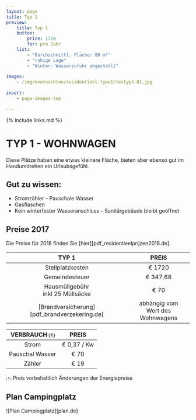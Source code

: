 ```yaml
---
layout: page
title: Typ 1
preview: 
    title: Typ 1
    button:
        price: 1720
        for: pro Jahr
    list:
        - "Durchschnittl. Fläche: 80 m²"
        - "ruhige Lage"
        - "Winter: Wasserzufuhr abgestellt"
               
images:
    - /img/overnachten/residentieel-type1/restyp1-01.jpg
    
insert:
    - page-images-top

---
```


{% include links.md %}

# TYP 1 - WOHNWAGEN 

Diese Plätze haben eine etwas kleinere Fläche, bieten aber ebenso gut im Handumdrehen ein Urlaubsgefühl.  


## Gut zu wissen:

- Stromzähler – Pauschale Wasser
- Gasflaschen
- Kein winterfester Wasseranschluss – Sanitärgebäude bleibt geöffnet


## Preise 2017

Die Preise für 2018 finden Sie [hier][pdf_residentieelprijzen2018.de].

TYP 1                                         |PREIS                               |
:---------------------------------------------:|:----------------------------------:|
Stellplatzkosten                         | € 1720        
Gemeindesteuer                                   | € 347,68 
Hausmüllgebühr<br>inkl 25 Müllsäcke<br>         | € 70    
 [Brandversicherung][pdf_brandverzekering.de]   | abhängig vom <br>Wert des Wohnwagens

VERBRAUCH ⑴           |PREIS          |
:--------------------:|:-------------:|
Strom                 | € 0,37 / Kw        
Pauschal Wasser       | € 70 
Zähler                | € 19 

⑴ Preis vorbehaltlich Änderungen der Energiepreise

## Plan Campingplatz

![Plan Campingplatz][plan.de]
